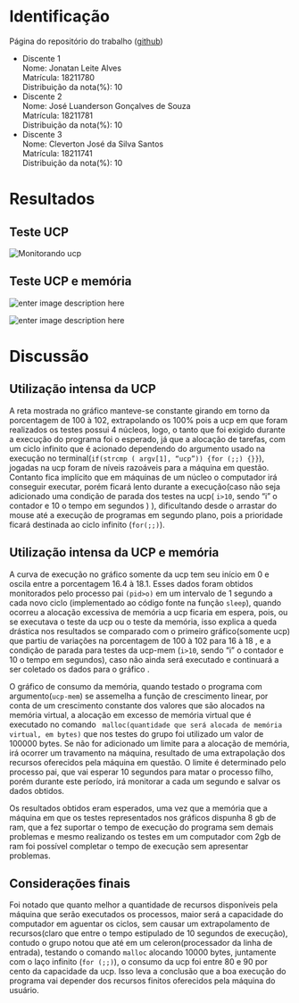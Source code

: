﻿# Identificação
Página do repositório do trabalho ([github](https://github.com/JhonathanMilk/Trabalho-Introdu-o-a-computa-o-AB2.git))

 - Discente 1<br>
	 Nome: Jonatan Leite Alves <br>
	 Matrícula: 18211780 <br>
	 Distribuição da nota(%): 10 <br>
 - Discente 2 <br>
     Nome: José Luanderson Gonçalves de Souza <br>
	 Matrícula: 18211781<br>
	 Distribuição da nota(%): 10 <br> 
 - Discente 3 <br>
    Nome: Cleverton José da Silva Santos <br>
    Matrícula: 18211741 <br>
    Distribuição da nota(%): 10 <br> 

# Resultados
## Teste UCP

![Monitorando ucp](https://uploaddeimagens.com.br/images/001/911/853/full/UCP.png?)

## Teste UCP e memória

![enter image description here](https://uploaddeimagens.com.br/images/001/912/817/full/UCP-MEM1.png?)

![enter image description here](https://uploaddeimagens.com.br/images/001/912/827/full/chart_%287%29.png?)
# Discussão 

## Utilização intensa da UCP
A reta mostrada no gráfico manteve-se constante girando em torno da porcentagem de 100 à 102, extrapolando os 100% pois a ucp em que foram realizados os testes possui 4 núcleos, logo, o tanto que foi exigido durante a execução do programa foi o esperado, já que a alocação de tarefas, com um ciclo infinito que é acionado dependendo do argumento usado na execução no terminal(``` if(strcmp ( argv[1], “ucp”)) {for (;;) {}} ```), jogadas na ucp foram de níveis razoáveis para a máquina em questão. Contanto fica implícito que em máquinas de um núcleo o computador irá conseguir executar, porém ficará lento durante a execução(caso não seja adicionado uma condição de parada dos testes na ucp( ``` i>10 ```, sendo “i” o contador e 10 o tempo em segundos ) ), dificultando desde o arrastar do mouse até a execução de programas em segundo plano, pois a prioridade ficará destinada ao ciclo infinito (``` for(;;) ```). <br>

## Utilização intensa da UCP e memória
A curva de execução no gráfico somente da ucp tem seu início em 0 e oscila entre a porcentagem 16.4 à 18.1. Esses dados foram obtidos monitorados pelo processo pai ```(pid>o)``` em um intervalo de 1 segundo a cada novo ciclo (implementado ao código fonte na função ``` sleep ```), quando ocorreu a alocação excessiva de memória a ucp ficaria em espera, pois, ou se executava o teste da ucp ou o teste da memória, isso explica a queda drástica nos resultados se comparado com o primeiro gráfico(somente ucp) que partiu de variações na porcentagem de 100 à 102 para 16 à 18 , e a condição de parada para testes da ucp-mem (``` i>10 ```, sendo “i” o contador e 10 o tempo em segundos), caso não ainda será executado e continuará a ser coletado os dados para o gráfico .

O gráfico de consumo da memória, quando testado o programa com argumento(``` ucp-mem ```) se assemelha a função de crescimento linear, por conta de um crescimento constante dos valores que são alocados na memória virtual, a alocação em excesso de memória virtual que é executado no comando ``` malloc(quantidade que será alocada de memória virtual, em bytes)``` que nos testes do grupo foi utilizado um valor de 100000 bytes. Se não for adicionado um limite para a alocação de memória, irá ocorrer um travamento na máquina, resultado de uma extrapolação dos recursos oferecidos pela máquina em questão. O limite é determinado pelo processo pai, que vai esperar 10 segundos para matar o processo filho, porém durante este período, irá monitorar a cada um segundo e salvar os dados obtidos.

Os resultados obtidos eram esperados, uma vez que a memória que a máquina em que os testes representados nos gráficos dispunha 8 gb de ram, que a fez suportar o tempo de execução do programa sem demais problemas e mesmo realizando os testes em um computador com 2gb de ram foi possível completar o tempo de execução sem apresentar problemas.

## Considerações finais
Foi notado que quanto melhor a quantidade de recursos disponíveis pela máquina que serão executados os processos, maior será a capacidade do computador em aguentar os ciclos, sem causar um extrapolamento de recursos(claro que entre o tempo estipulado de 10 segundos de execução), contudo o grupo notou que até em um celeron(processador da linha de entrada), testando o comando ``` malloc ``` alocando 10000 bytes, juntamente com o laço infinito  (``` for (;;) ```), o consumo da ucp foi entre 80 e 90 por cento da capacidade da ucp. Isso leva a conclusão que a boa execução do programa vai depender dos recursos finitos oferecidos pela máquina do usuário.
